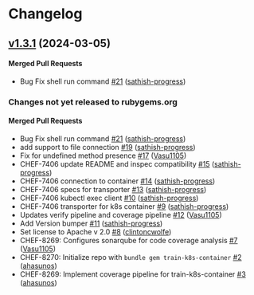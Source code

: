 # Changelog

<!-- latest_release 1.3.1 -->
## [v1.3.1](https://github.com/inspec/train-k8s-container/tree/v1.3.1) (2024-03-05)

#### Merged Pull Requests
- Bug Fix shell run command [#21](https://github.com/inspec/train-k8s-container/pull/21) ([sathish-progress](https://github.com/sathish-progress))
<!-- latest_release -->

<!-- release_rollup -->
### Changes not yet released to rubygems.org

#### Merged Pull Requests
- Bug Fix shell run command [#21](https://github.com/inspec/train-k8s-container/pull/21) ([sathish-progress](https://github.com/sathish-progress)) <!-- 1.3.1 -->
- add support to file connection [#19](https://github.com/inspec/train-k8s-container/pull/19) ([sathish-progress](https://github.com/sathish-progress)) <!-- 1.3.0 -->
- Fix for undefined method presence [#17](https://github.com/inspec/train-k8s-container/pull/17) ([Vasu1105](https://github.com/Vasu1105)) <!-- 1.2.1 -->
- CHEF-7406 update README and inspec compatibility [#15](https://github.com/inspec/train-k8s-container/pull/15) ([sathish-progress](https://github.com/sathish-progress)) <!-- 1.2.0 -->
- CHEF-7406 connection to container [#14](https://github.com/inspec/train-k8s-container/pull/14) ([sathish-progress](https://github.com/sathish-progress)) <!-- 1.1.2 -->
- CHEF-7406 specs for transporter [#13](https://github.com/inspec/train-k8s-container/pull/13) ([sathish-progress](https://github.com/sathish-progress)) <!-- 1.1.1 -->
- CHEF-7406 kubectl exec client [#10](https://github.com/inspec/train-k8s-container/pull/10) ([sathish-progress](https://github.com/sathish-progress)) <!-- 1.1.0 -->
- CHEF-7406 transporter for k8s container [#9](https://github.com/inspec/train-k8s-container/pull/9) ([sathish-progress](https://github.com/sathish-progress)) <!-- 1.0.0 -->
- Updates verify pipeline and coverage pipeline [#12](https://github.com/inspec/train-k8s-container/pull/12) ([Vasu1105](https://github.com/Vasu1105)) <!-- 0.0.7 -->
- Add Version bumper [#11](https://github.com/inspec/train-k8s-container/pull/11) ([sathish-progress](https://github.com/sathish-progress)) <!-- 0.0.6 -->
- Set license to Apache v 2.0 [#8](https://github.com/inspec/train-k8s-container/pull/8) ([clintoncwolfe](https://github.com/clintoncwolfe)) <!-- 0.0.5 -->
- CHEF-8269: Configures sonarqube for code coverage analysis [#7](https://github.com/inspec/train-k8s-container/pull/7) ([Vasu1105](https://github.com/Vasu1105)) <!-- 0.0.4 -->
- CHEF-8270: Initialize repo with `bundle gem train-k8s-container` [#2](https://github.com/inspec/train-k8s-container/pull/2) ([ahasunos](https://github.com/ahasunos)) <!-- 0.0.3 -->
- CHEF-8269: Implement coverage pipeline for train-k8s-container [#3](https://github.com/inspec/train-k8s-container/pull/3) ([ahasunos](https://github.com/ahasunos)) <!-- 0.0.2 -->
<!-- release_rollup -->

<!-- latest_stable_release -->
<!-- latest_stable_release -->